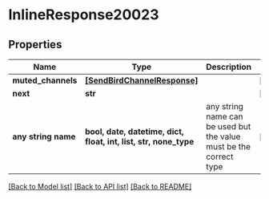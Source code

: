 # InlineResponse20023


## Properties
Name | Type | Description | Notes
------------ | ------------- | ------------- | -------------
**muted_channels** | [**[SendBirdChannelResponse]**](SendBirdChannelResponse.md) |  | [optional] 
**next** | **str** |  | [optional] 
**any string name** | **bool, date, datetime, dict, float, int, list, str, none_type** | any string name can be used but the value must be the correct type | [optional]

[[Back to Model list]](../README.md#documentation-for-models) [[Back to API list]](../README.md#documentation-for-api-endpoints) [[Back to README]](../README.md)


